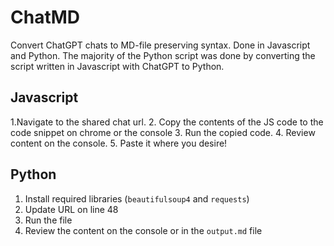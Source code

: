 # ChatMD
Convert ChatGPT chats to MD-file preserving syntax. Done in Javascript and Python. The majority of the Python script was done by converting the script written in Javascript with ChatGPT to Python.

## Javascript
1.Navigate to the shared chat url.
2. Copy the contents of the JS code to the code snippet on chrome or the console
3. Run the copied code.
4. Review content on the console.
5. Paste it where you desire!

## Python
1. Install required libraries (`beautifulsoup4` and `requests`)
2. Update URL on line 48
3.  Run the file
4.  Review the content on the console or in the `output.md` file

